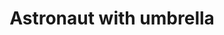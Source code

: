 ---
layout: posts
title: Astronaut with umbrella
image: "img/content/2014-03-18-astro-<!--size-->.png"
image_large: "/img/content/2014-03-18-astro-640x960.png"
---